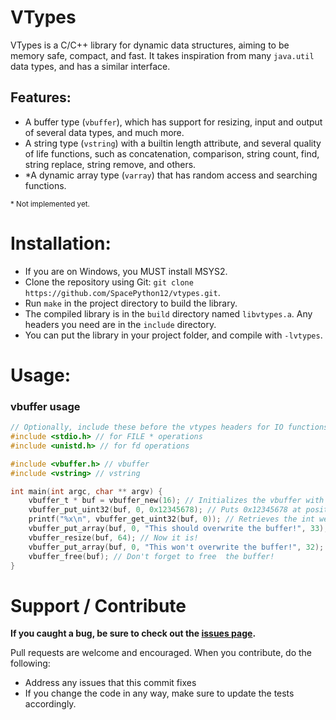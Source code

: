 # VTypes

VTypes is a C/C++ library for dynamic data structures, aiming to be memory safe, compact, and fast. It takes inspiration from many `java.util` data types, and has a similar interface.
## Features:
* A buffer type (`vbuffer`), which has support for resizing, input and output of several data types, and much more.
* A string type (`vstring`) with a builtin length attribute, and several quality of life functions, such as concatenation, comparison, string count, find, string replace, string remove, and others.
* *A dynamic array type (`varray`) that has random access and searching functions.

<sub>* Not implemented yet.</sub>

# Installation:
* If you are on Windows, you MUST install MSYS2.
* Clone the repository using Git: `git clone https://github.com/SpacePython12/vtypes.git`.
* Run `make` in the project directory to build the library.
* The compiled library is in the `build` directory named `libvtypes.a`. Any headers you need are in the `include` directory.
* You can put the library in your project folder, and compile with `-lvtypes`.

# Usage: 
### vbuffer usage
```c
// Optionally, include these before the vtypes headers for IO functions.
#include <stdio.h> // for FILE * operations
#include <unistd.h> // for fd operations

#include <vbuffer.h> // vbuffer
#include <vstring> // vstring

int main(int argc, char ** argv) {
    vbuffer_t * buf = vbuffer_new(16); // Initializes the vbuffer with 16 bytes of initial capacity
    vbuffer_put_uint32(buf, 0, 0x12345678); // Puts 0x12345678 at position 0 in the buffer.
    printf("%x\n", vbuffer_get_uint32(buf, 0)); // Retrieves the int we just stored.
    vbuffer_put_array(buf, 0, "This should overwrite the buffer!", 33); // Places this string in the buffer, but the buffer isn't big enough!
    vbuffer_resize(buf, 64); // Now it is!
    vbuffer_put_array(buf, 0, "This won't overwrite the buffer!", 32); // Now the string does fit!
    vbuffer_free(buf); // Don't forget to free  the buffer!
}
```

# Support / Contribute
**If you caught a bug, be sure to check out the [issues page](https://github.com/SpacePython12/vtypes/issues).**

Pull requests are welcome and encouraged.
When you contribute, do the following:
* Address any issues that this commit fixes
* If you change the code in any way, make sure to update the tests accordingly.